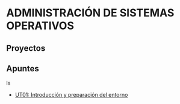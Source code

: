 # ADMINISTRACIÓN DE SISTEMAS OPERATIVOS


## Proyectos

<!-- 
- [Proyecto de la 1ª evaluación](./proyectos/proyecto_ev1.md)
- [Proyecto de la 2ª evaluación](./proyectos/proyecto_ev2.md) 
- -->

## Apuntes
ls
- [UT01: Introducción y preparación del entorno](./ut01/index.md)
<!-- 
- [UT02: Instalación y puesta en marcha de Linux Server](./ut02/index.md)
- [UT03: Lenguajes de scripting en Linux: Bash](./ut03/index.md)
- [UT04: Instalación y puesta en marcha de Windows Server](./ut04/index.md)
- [UT05: Servicio de directorio en Windows Server](./ut05/index.md)
- [UT06: Lenguajes de scripting en Windows: Powershell](./ut06/index.md)
- UT07: Integración de sistemas Windows y Linux 
- -->